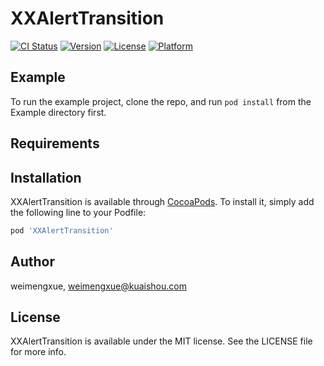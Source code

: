 # XXAlertTransition

[![CI Status](https://img.shields.io/travis/weimengxue/XXAlertTransition.svg?style=flat)](https://travis-ci.org/weimengxue/XXAlertTransition)
[![Version](https://img.shields.io/cocoapods/v/XXAlertTransition.svg?style=flat)](https://cocoapods.org/pods/XXAlertTransition)
[![License](https://img.shields.io/cocoapods/l/XXAlertTransition.svg?style=flat)](https://cocoapods.org/pods/XXAlertTransition)
[![Platform](https://img.shields.io/cocoapods/p/XXAlertTransition.svg?style=flat)](https://cocoapods.org/pods/XXAlertTransition)

## Example

To run the example project, clone the repo, and run `pod install` from the Example directory first.

## Requirements

## Installation

XXAlertTransition is available through [CocoaPods](https://cocoapods.org). To install
it, simply add the following line to your Podfile:

```ruby
pod 'XXAlertTransition'
```

## Author

weimengxue, weimengxue@kuaishou.com

## License

XXAlertTransition is available under the MIT license. See the LICENSE file for more info.
